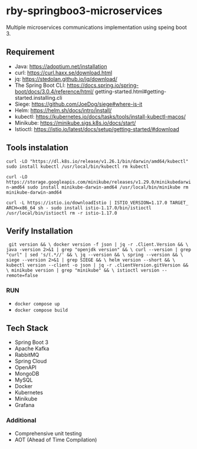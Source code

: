 # rby-springboo3-microservices

Multiple microservices communications implementation using speing boot 3.


## Requirement
- Java: https://adoptium.net/installation
- curl: https://curl.haxx.se/download.html
- jq: https://stedolan.github.io/jq/download/
- The Spring Boot CLI: https://docs.spring.io/spring-boot/docs/3.0.4/reference/html/
getting-started.html#getting-started.installing.cli
- Siege: https://github.com/JoeDog/siege#where-is-it
- Helm: https://helm.sh/docs/intro/install/
- kubectl: https://kubernetes.io/docs/tasks/tools/install-kubectl-macos/
- Minikube: https://minikube.sigs.k8s.io/docs/start/
- Istioctl: https://istio.io/latest/docs/setup/getting-started/#download

## Tools instalation
` curl -LO "https://dl.k8s.io/release/v1.26.1/bin/darwin/amd64/kubectl"
sudo install kubectl /usr/local/bin/kubectl
rm kubectl `

` curl -LO https://storage.googleapis.com/minikube/releases/v1.29.0/minikubedarwin-amd64
sudo install minikube-darwin-amd64 /usr/local/bin/minikube
rm minikube-darwin-amd64
`

` curl -L https://istio.io/downloadIstio | ISTIO_VERSION=1.17.0 TARGET_
ARCH=x86_64 sh -
sudo install istio-1.17.0/bin/istioctl /usr/local/bin/istioctl
rm -r istio-1.17.0
`

## Verify Installation
` 
git version && \
docker version -f json | jq -r .Client.Version && \
java -version 2>&1 | grep "openjdk version" && \
curl --version | grep "curl" | sed 's/(.*//' && \
jq --version && \
spring --version && \
siege --version 2>&1 | grep SIEGE && \
helm version --short && \
kubectl version --client -o json | jq -r .clientVersion.gitVersion && \
minikube version | grep "minikube" && \
istioctl version --remote=false
`


### RUN
- ` docker compose up `
- ` docker compose build `


## Tech Stack
- Spring Boot 3
- Apache Kafka
- RabbitMQ
- Spring Cloud
- OpenAPI
- MongoDB
- MySQL
- Docker
- Kubernetes
- Minikube
- Grafana


### Additional
- Comprehensive unit testing
- AOT (Ahead of Time Compilation)
